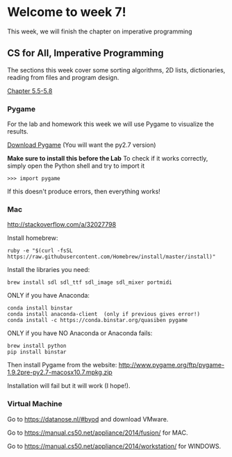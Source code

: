 
# Welcome to week 7!

This week, we will finish the chapter on imperative programming

## CS for All, Imperative Programming

The sections this week cover some sorting algorithms, 2D lists, dictionaries, 
reading from files and program design.

[Chapter 5.5-5.8](https://www.cs.hmc.edu/csforall/ImperativeProgramming/imperativeprogramming.html#mutable-data-iteration-sorting-out-artists)

### Pygame

For the lab and homework this week we will use Pygame to visualize the results. 

[Download Pygame](http://www.pygame.org/download.shtml) (You will want the 
py2.7 version)

**Make sure to install this before the Lab** To check if it works correctly, 
simply open the Python shell and try to import it

    >>> import pygame

If this doesn't produce errors, then everything works!

### Mac

<http://stackoverflow.com/a/32027798>

Install homebrew:

    ruby -e "$(curl -fsSL https://raw.githubusercontent.com/Homebrew/install/master/install)"

Install the libraries you need:

    brew install sdl sdl_ttf sdl_image sdl_mixer portmidi

ONLY if you have Anaconda:

    conda install binstar
    conda install anaconda-client  (only if previous gives error!)
    conda install -c https://conda.binstar.org/quasiben pygame

ONLY if you have NO Anaconda or Anaconda fails:

    brew install python
    pip install binstar

Then install Pygame from the website: <http://www.pygame.org/ftp/pygame-1.9.2pre-py2.7-macosx10.7.mpkg.zip>

Installation will fail but it will work (I hope!).

### Virtual Machine

Go to <https://datanose.nl/#byod> and download VMware.

Go to <https://manual.cs50.net/appliance/2014/fusion/> for MAC.

Go to <https://manual.cs50.net/appliance/2014/workstation/> for WINDOWS.
